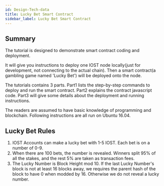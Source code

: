 ```yaml
---
id: Design-Tech-data
title: Lucky Bet Smart Contract
sidebar_label: Lucky Bet Smart Contract
---
```


## Summary

The tutorial is designed to demonstrate smart contract coding and deployment. 

It will give you instructions to deploy one IOST node locally(just for development, not connecting to the actual chain). Then a smart contract(a gambling game named 'Lucky Bet') will be deployed onto the node.

The tutorials contains 3 parts. Part1 lists the step-by-step commands to deploy and run the smart contract. Part2 explains the contract javascript code. Part3 will give some details about the deployment and running instructions.

The readers are assumed to have basic knowledge of programming and blockchain.
Following instructions are all run on Ubuntu 16.04.  

## Lucky Bet Rules

1. IOST Accounts can make a lucky bet with 1-5 IOST. Each bet is on a number of 0-9.
2. When there are 100 bets, the number is revealed. Winners split 95% of all the stakes, and the rest 5% are taken as transaction fees.
3. The Lucky Number is Block Height mod 10. If the last Lucky Number's block is not at least 16 blocks away, we requires the parent hash of the block to have 0 when modded by 16. Otherwise we do not reveal a lucky number.



